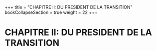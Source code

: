 +++
title = "CHAPITRE II: DU PRESIDENT DE LA TRANSITION"
bookCollapseSection = true
weight = 22
+++

# CHAPITRE II: DU PRESIDENT DE LA TRANSITION
